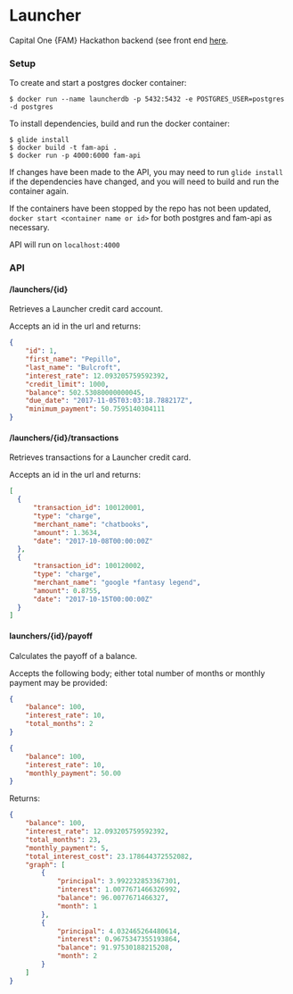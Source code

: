 # Launcher
Capital One {FAM} Hackathon backend (see front end [here](http://github.com/katenicoletti/fam-web).

### Setup

To create and start a postgres docker container:
```
$ docker run --name launcherdb -p 5432:5432 -e POSTGRES_USER=postgres -d postgres
```

To install dependencies, build and run the docker container:
```
$ glide install
$ docker build -t fam-api .
$ docker run -p 4000:6000 fam-api
```

If changes have been made to the API, you may need to run `glide install` if the dependencies have changed, and you will need to build and run the container again.

If the containers have been stopped by the repo has not been updated, `docker start <container name or id>` for both postgres and fam-api as necessary.

API will run on `localhost:4000`

### API

#### /launchers/{id}
Retrieves a Launcher credit card account.

Accepts an id in the url and returns:
```json
{
    "id": 1,
    "first_name": "Pepillo",
    "last_name": "Bulcroft",
    "interest_rate": 12.093205759592392,
    "credit_limit": 1000,
    "balance": 502.53080000000045,
    "due_date": "2017-11-05T03:03:18.788217Z",
    "minimum_payment": 50.7595140304111
}
```

#### /launchers/{id}/transactions
Retrieves transactions for a Launcher credit card.

Accepts an id in the url and returns:
```json
[
  {
      "transaction_id": 100120001,
      "type": "charge",
      "merchant_name": "chatbooks",
      "amount": 1.3634,
      "date": "2017-10-08T00:00:00Z"
  },
  {
      "transaction_id": 100120002,
      "type": "charge",
      "merchant_name": "google *fantasy legend",
      "amount": 0.8755,
      "date": "2017-10-15T00:00:00Z"
  }
]
```

#### launchers/{id}/payoff
Calculates the payoff of a balance.

Accepts the following body; either total number of months or monthly payment may be provided:
```json
{
	"balance": 100,
	"interest_rate": 10,
	"total_months": 2
}

{
	"balance": 100,
	"interest_rate": 10,
	"monthly_payment": 50.00
}
```

Returns:
```json
{
    "balance": 100,
    "interest_rate": 12.093205759592392,
    "total_months": 23,
    "monthly_payment": 5,
    "total_interest_cost": 23.178644372552082,
    "graph": [
        {
            "principal": 3.992232853367301,
            "interest": 1.0077671466326992,
            "balance": 96.0077671466327,
            "month": 1
        },
        {
            "principal": 4.032465264480614,
            "interest": 0.9675347355193864,
            "balance": 91.97530188215208,
            "month": 2
        }
    ]
}
```
